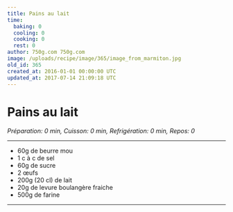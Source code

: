 ```yaml
---
title: Pains au lait
time:
  baking: 0
  cooling: 0
  cooking: 0
  rest: 0
author: 750g.com 750g.com
image: /uploads/recipe/image/365/image_from_marmiton.jpg
old_id: 365
created_at: 2016-01-01 00:00:00 UTC
updated_at: 2017-07-14 21:09:18 UTC
---
```


# Pains au lait

_Préparation: 0 min, Cuisson: 0 min, Refrigération: 0 min, Repos: 0_

---

- 60g de beurre mou
- 1 c à c de sel
- 60g de sucre
- 2 œufs
- 200g (20 cl) de lait
- 20g de levure boulangère fraiche
- 500g de farine

---
